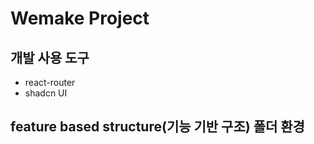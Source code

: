# Wemake Project

## 개발 사용 도구
 - react-router
 - shadcn UI

## feature based structure(기능 기반 구조) 폴더 환경
